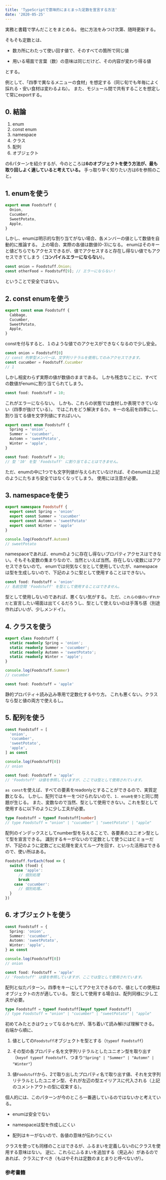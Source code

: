```yaml
---
title: 'TypeScriptで意味的にまとまった定数を宣言する方法'
date: '2020-05-25'
---
```


実務と書籍で学んだことをまとめる。
他に方法をみつけ次第、随時更新する。

そもそも定数とは、

- 数カ所にわたって使い回す値で、そのすべての箇所で同じ値

- 用いる場面で言葉（数）の意味は同じだけど、その内容が変わり得る値

とする。

例として、「四季で異なるメニューの食材」を想定する（同じ旬でも年毎によく採れる・安い食材は変わるよね）。
また、モジュール間で共有することを想定して常にexportする。

## 0. 結論
1. enum
2. const enum
3. namespace
4. クラス
5. 配列
6. オブジェクト

の6パターンを紹介するが、今のところは**6のオブジェクトを使う方法が、最も取り回しよく適していると考えている。**
手っ取り早く知りたい方は6を参照のこと。

## 1. enumを使う

```ts
export enum Foodstuff {
  Onion,
  Cucumber,
  SweetPotato,
  Apple,
}
```

しかし、enumは明示的な割り当てがない場合、各メンバーの値として数値を自動的に推論する。
上の場合、実際の各値は数値(0-3)になる。
enumはそのキーと値どちらでもアクセスできるが、値でアクセスすると存在し得ない値でもアクセスできてしまう（**コンパイルエラーにならない**）。

```ts
const onion = Foodstuff.Onion;
const otherFood = Foodstuff[9]; // エラーにならない！
```

ということで安全ではない。


## 2. const enumを使う

```ts
export const enum Foodstuff {
  Cabbage,
  Cucumber,
  SweetPotato,
  Apple,
}
```

constを付与すると、１のような値でのアクセスができなくなるので少し安全。

```ts
const onion = Foodstuff[0]
// const 列挙型メンバーは、文字列リテラルを使用してのみアクセスできます。
const cucumber = Foodstuff.Cucumber
// 1
```

しかし相変わらず実際の値が数値のままである。
しかも残念なことに、すべての数値がenumに割り当てられてしまう。

```ts
const food: Foodstuff = 10;
```

これがエラーにならない。
しかも、これらの状態では食材しか表現できていない（四季が抜けている）。
ではこれをどう解決するか。キーの名前を四季にし、割り当てる値を文字列値にすればいい。

```ts
export const enum Foodstuff {
  Spring = 'onion',
  Summer = 'cucumber',
  Automn = 'sweetPotato',
  Winter = 'apple',
}

const food: Foodstuff = 10;
// 型 '10' を型 'Foodstuff' に割り当てることはできません。
```

ただ、enumの中に1つでも文字列値が与えられていなければ、そのenumは上記のようにたちまち安全ではなくなってしまう。
使用には注意が必要。


## 3. namespaceを使う

```ts
export namespace Foodstuff {
  export const Spring = 'onion'
  export const Summer = 'cucumber'
  export const Automn = 'sweetPotato'
  export const Winter = 'apple'
}

console.log(Foodstuff.Automn)
// sweetPotato
```

namespaceであれば、enumのように存在し得ないプロパティアクセスはできない。そもそも変数の集まりなので、当然といえば当然。存在しない変数にはアクセスできないので。
enumでは何気なく`型`として使用していたが、namespaceは型を生成しないので、下記のように型として使用することはできない。

```ts
const food: Foodstuff = 'onion'
// 名前空間 'Foodstuff' を型として使用することはできません。
```

型として使用しないのであれば、悪くない気がする。
ただ、`これらの値のいずれかだ`と宣言したい場面は出てくるだろうし、型として使えないのは手落ち感（別途作ればいいが、少しメンドイ）。


## 4. クラスを使う

```ts
export class Foodstuff {
  static readonly Spring = 'onion';
  static readonly Summer = 'cucumber';
  static readonly Automn = 'sweetPotato';
  static readonly Winter = 'apple';
}

console.log(Foodstuff.Summer)
// cucumber

const food: Foodstuff = 'apple'
```

静的プロパティ＋読み込み専用で定数化するやり方。
これも悪くない。クラスなら型と値の両方で使えるし。


## 5. 配列を使う

```ts
const Foodstuff = [
  'onion',
  'cucumber',
  'sweetPotato',
  'apple',
] as const

console.log(Foodstuff[0])
// onion

const food: Foodstuff = 'apple'
// 'Foodstuff' は値を参照していますが、ここでは型として使用されています。
```

`as const`を使えば、すべての要素をreadonlyとすることができるので、実質定数となる。
しかし、配列ではキーをつけられないので、`1. enumを使う`と同じ問題が生じる。
また、変数なので当然、型として使用できない。これを型として使用するに以下のように少し工夫が必要。

```ts
type Foodstuff = typeof Foodstuff[number]
// type Foodstuff = "onion" | "cucumber" | "sweetPotato" | "apple"
```

配列のインデックスとしてnumber型を与えることで、各要素のユニオン型として型を宣言できる。
識別するキーがないので定数として使うにはビミョーだが、下記のように定数ごとに処理を変えてループを回す、といった活用はできるので、使い所はある。

```ts
Foodstuff.forEach(food => {
  switch (food) {
    case 'apple':
      // 個別処理
      break
    case 'cucumber':
      // 個別処理…
  }
})
```


## 6. オブジェクトを使う

```ts
const Foodstuff = {
  Spring: 'onion',
  Summer: 'cucumber',
  Automn: 'sweetPotato',
  Winter: 'apple',
} as const

console.log(Foodstuff[0])
// onion

const food: Foodstuff = 'apple'
// 'Foodstuff' は値を参照していますが、ここでは型として使用されています。
```

配列と似たパターン。四季をキーにしてアクセスできるので、値としての使用はオブジェクトの方が適している。
型として使用する場合は、配列同様に少し工夫が必要。

```ts
type Foodstuff = typeof Foodstuff[keyof typeof Foodstuff]
// type Foodstuff = "onion" | "cucumber" | "sweetPotato" | "apple"
```

初めてみたときはウェッてなるかもだが、落ち着いて読み解けば理解できる。
右端から順に、

1. 値としての`Foodstuff`オブジェクトを型とする（`typeof Foodstuff`）

2. その型の各プロパティ名を文字列リテラルとしたユニオン型を取り出す（`keyof typeof Foodstuff`、つまり`"Spring" | "Summer" | "Automn" | "Winter"`）

3. 値`Foodstuff`から、2で取り出したプロパティ名で取り出す値、それを文字列リテラルとしたユニオン型、それが左辺の型エイリアスに代入される（上記のコメントアウトの型に収束する）。

個人的には、このパターンが今のところ一番適しているのではないかと考えている。

- enumは安全でない

- namespaceは型を作成しにくい

- 配列はキーがないので、各値の意味が伝わりにくい

クラスを使っても同様のことはできるが、ふるまいを定義しないのにクラスを使用する意味はない。
逆に、これらにふるまいを追加する（見込み）があるのであれば、クラスにすべき（もはやそれは定数のまとまりと呼べないが）。

### 参考書籍


